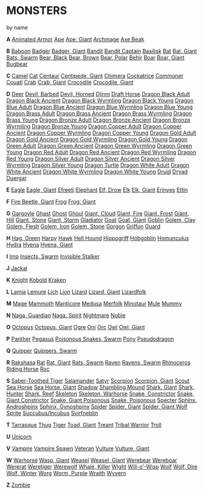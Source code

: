 # MONSTERS
<p class="subtitle">by name</a>

<strong class="key">A</strong> [Animated Armor](monsters/Animated_Armor.html) [Ape](monsters/Ape.html) [Ape, Giant](monsters/Ape__Giant.html) [Archmage](monsters/Archmage.html) [Axe Beak](monsters/Axe_Beak.html)

<strong class="key">B</strong> [Baboon](monsters/Baboon.html) [Badger](monsters/Badger.html) [Badger, Giant](monsters/Badger__Giant.html) [Bandit](monsters/Bandit.html) [Bandit Captain](monsters/Bandit_Captain.html) [Basilisk](monsters/Basilisk.html) [Bat](monsters/Bat.html) [Bat, Giant](monsters/Bat__Giant.html) [Bats, Swarm](monsters/Bats__Swarm.html) [Bear, Black](monsters/Bear__Black.html) [Bear, Brown](monsters/Bear__Brown.html) [Bear, Polar](monsters/Bear__Polar.html) [Behir](monsters/Behir.html) [Boar](monsters/Boar.html) [Boar, Giant](monsters/Boar__Giant.html) [Bugbear](monsters/Bugbear.html)

<strong class="key">C</strong> [Camel](monsters/Camel.html) [Cat](monsters/Cat.html) [Centaur](monsters/Centaur.html) [Centipede, Giant](monsters/Centipede__Giant.html) [Chimera](monsters/Chimera.html) [Cockatrice](monsters/Cockatrice.html) [Commoner](monsters/Commoner.html) [Couatl](monsters/Couatl.html) [Crab](monsters/Crab.html) [Crab, Giant](monsters/Crab__Giant.html) [Crocodile](monsters/Crocodile.html) [Crocodile, Giant](monsters/Crocodile__Giant.html)

<strong class="key">D</strong> [Deer](monsters/Deer.html) [Devil, Barbed](monsters/Devil__Barbed.html) [Devil, Horned](monsters/Devil__Horned.html) [Djinni](monsters/Djinni.html) [Draft Horse](monsters/Draft_Horse.html) [Dragon Black Adult](monsters/Dragon_Black_Adult.html) [Dragon Black Ancient](monsters/Dragon_Black_Ancient.html) [Dragon Black Wyrmling](monsters/Dragon_Black_Wyrmling.html) [Dragon Black Young](monsters/Dragon_Black_Young.html) [Dragon Blue Adult](monsters/Dragon_Blue_Adult.html) [Dragon Blue Ancient](monsters/Dragon_Blue_Ancient.html) [Dragon Blue Wyrmling](monsters/Dragon_Blue_Wyrmling.html) [Dragon Blue Young](monsters/Dragon_Blue_Young.html) [Dragon Brass Adult](monsters/Dragon_Brass_Adult.html) [Dragon Brass Ancient](monsters/Dragon_Brass_Ancient.html) [Dragon Brass Wyrmling](monsters/Dragon_Brass_Wyrmling.html) [Dragon Brass Young](monsters/Dragon_Brass_Young.html) [Dragon Bronze Adult](monsters/Dragon_Bronze_Adult.html) [Dragon Bronze Ancient](monsters/Dragon_Bronze_Ancient.html) [Dragon Bronze Wyrmling](monsters/Dragon_Bronze_Wyrmling.html) [Dragon Bronze Young](monsters/Dragon_Bronze_Young.html) [Dragon Copper Adult](monsters/Dragon_Copper_Adult.html) [Dragon Copper Ancient](monsters/Dragon_Copper_Ancient.html) [Dragon Copper Wyrmling](monsters/Dragon_Copper_Wyrmling.html) [Dragon Copper Young](monsters/Dragon_Copper_Young.html) [Dragon Gold Adult](monsters/Dragon_Gold_Adult.html) [Dragon Gold Ancient](monsters/Dragon_Gold_Ancient.html) [Dragon Gold Wyrmling](monsters/Dragon_Gold_Wyrmling.html) [Dragon Gold Young](monsters/Dragon_Gold_Young.html) [Dragon Green Adult](monsters/Dragon_Green_Adult.html) [Dragon Green Ancient](monsters/Dragon_Green_Ancient.html) [Dragon Green Wyrmling](monsters/Dragon_Green_Wyrmling.html) [Dragon Green Young](monsters/Dragon_Green_Young.html) [Dragon Red Adult](monsters/Dragon_Red_Adult.html) [Dragon Red Ancient](monsters/Dragon_Red_Ancient.html) [Dragon Red Wyrmling](monsters/Dragon_Red_Wyrmling.html) [Dragon Red Young](monsters/Dragon_Red_Young.html) [Dragon Silver Adult](monsters/Dragon_Silver_Adult.html) [Dragon Silver Ancient](monsters/Dragon_Silver_Ancient.html) [Dragon Silver Wyrmling](monsters/Dragon_Silver_Wyrmling.html) [Dragon Silver Young](monsters/Dragon_Silver_Young.html) [Dragon Turtle](monsters/Dragon_Turtle.html) [Dragon White Adult](monsters/Dragon_White_Adult.html) [Dragon White Ancient](monsters/Dragon_White_Ancient.html) [Dragon White Wyrmling](monsters/Dragon_White_Wyrmling.html) [Dragon White Young](monsters/Dragon_White_Young.html) [Druid](monsters/Druid.html) [Dryad](monsters/Dryad.html) [Duergar](monsters/Duergar.html)

<strong class="key">E</strong> [Eagle](monsters/Eagle.html) [Eagle, Giant](monsters/Eagle__Giant.html) [Efreeti](monsters/Efreeti.html) [Elephant](monsters/Elephant.html) [Elf, Drow](monsters/Elf__Drow.html) [Elk](monsters/Elk.html) [Elk, Giant](monsters/Elk__Giant.html) [Erinyes](monsters/Erinyes.html) [Ettin](monsters/Ettin.html)

<strong class="key">F</strong> [Fire Beetle, Giant](monsters/Fire_Beetle__Giant.html) [Frog](monsters/Frog.html) [Frog, Giant](monsters/Frog__Giant.html)

<strong class="key">G</strong> [Gargoyle](monsters/Gargoyle.html) [Ghast](monsters/Ghast.html) [Ghost](monsters/Ghost.html) [Ghoul](monsters/Ghoul.html) [Giant, Cloud](monsters/Giant__Cloud.html) [Giant, Fire](monsters/Giant__Fire.html) [Giant, Frost](monsters/Giant__Frost.html) [Giant, Hill](monsters/Giant__Hill.html) [Giant, Stone](monsters/Giant__Stone.html) [Giant, Storm](monsters/Giant__Storm.html) [Gladiator](monsters/Gladiator.html) [Goat](monsters/Goat.html) [Goat, Giant](monsters/Goat__Giant.html) [Goblin](monsters/Goblin.html) [Golem, Clay](monsters/Golem__Clay.html) [Golem, Flesh](monsters/Golem__Flesh.html) [Golem, Iron](monsters/Golem__Iron.html) [Golem, Stone](monsters/Golem__Stone.html) [Gorgon](monsters/Gorgon.html) [Griffon](monsters/Griffon.html) [Guard](monsters/Guard.html)

<strong class="key">H</strong> [Hag, Green](monsters/Hag__Green.html) [Harpy](monsters/Harpy.html) [Hawk](monsters/Hawk.html) [Hell Hound](monsters/Hell_Hound.html) [Hippogriff](monsters/Hippogriff.html) [Hobgoblin](monsters/Hobgoblin.html) [Homunculus](monsters/Homunculus.html) [Hydra](monsters/Hydra.html) [Hyena](monsters/Hyena.html) [Hyena, Giant](monsters/Hyena__Giant.html)

<strong class="key">I</strong> [Imp](monsters/Imp.html) [Insects, Swarm](monsters/Insects__Swarm.html) [Invisible Stalker](monsters/Invisible_Stalker.html)

<strong class="key">J</strong> [Jackal](monsters/Jackal.html)

<strong class="key">K</strong> [Knight](monsters/Knight.html) [Kobold](monsters/Kobold.html) [Kraken](monsters/Kraken.html)

<strong class="key">L</strong> [Lamia](monsters/Lamia.html) [Lemure](monsters/Lemure.html) [Lich](monsters/Lich.html) [Lion](monsters/Lion.html) [Lizard](monsters/Lizard.html) [Lizard, Giant](monsters/Lizard__Giant.html) [Lizardfolk](monsters/Lizardfolk.html)

<strong class="key">M</strong> [Mage](monsters/Mage.html) [Mammoth](monsters/Mammoth.html) [Manticore](monsters/Manticore.html) [Medusa](monsters/Medusa.html) [Merfolk](monsters/Merfolk.html) [Minotaur](monsters/Minotaur.html) [Mule](monsters/Mule.html) [Mummy](monsters/Mummy.html)

<strong class="key">N</strong> [Naga, Guardian](monsters/Naga__Guardian.html) [Naga, Spirit](monsters/Naga__Spirit.html) [Nightmare](monsters/Nightmare.html) [Noble](monsters/Noble.html)

<strong class="key">O</strong> [Octopus](monsters/Octopus.html) [Octopus, Giant](monsters/Octopus__Giant.html) [Ogre](monsters/Ogre.html) [Oni](monsters/Oni.html) [Orc](monsters/Orc.html) [Owl](monsters/Owl.html) [Owl, Giant](monsters/Owl__Giant.html)

<strong class="key">P</strong> [Panther](monsters/Panther.html) [Pegasus](monsters/Pegasus.html) [Poisonous Snakes, Swarm](monsters/Poisonous_Snakes__Swarm.html) [Pony](monsters/Pony.html) [Pseudodragon](monsters/Pseudodragon.html)

<strong class="key">Q</strong> [Quipper](monsters/Quipper.html) [Quippers, Swarm](monsters/Quippers__Swarm.html)

<strong class="key">R</strong> [Rakshasa](monsters/Rakshasa.html) [Rat](monsters/Rat.html) [Rat, Giant](monsters/Rat__Giant.html) [Rats, Swarm](monsters/Rats__Swarm.html) [Raven](monsters/Raven.html) [Ravens, Swarm](monsters/Ravens__Swarm.html) [Rhinoceros](monsters/Rhinoceros.html) [Riding Horse](monsters/Riding_Horse.html) [Roc](monsters/Roc.html)

<strong class="key">S</strong> [Saber-Toothed Tiger](monsters/Saber_Toothed_Tiger.html) [Salamander](monsters/Salamander.html) [Satyr](monsters/Satyr.html) [Scorpion](monsters/Scorpion.html) [Scorpion, Giant](monsters/Scorpion__Giant.html) [Scout](monsters/Scout.html) [Sea Horse](monsters/Sea_Horse.html) [Sea Horse, Giant](monsters/Sea_Horse__Giant.html) [Shadow](monsters/Shadow.html) [Shambling Mound](monsters/Shambling_Mound.html) [Shark, Giant](monsters/Shark__Giant.html) [Shark, Hunter](monsters/Shark__Hunter.html) [Shark, Reef](monsters/Shark__Reef.html) [Skeleton](monsters/Skeleton.html) [Skeleton, Warhorse](monsters/Skeleton__Warhorse.html) [Snake, Constrictor](monsters/Snake__Constrictor.html) [Snake, Giant Constrictor](monsters/Snake__Giant_Constrictor.html) [Snake, Giant Poisonous](monsters/Snake__Giant_Poisonous.html) [Snake, Poisonous](monsters/Snake__Poisonous.html) [Specter](monsters/Specter.html) [Sphinx, Androshpinx](monsters/Sphinx__Androshpinx.html) [Sphinx, Gynoshpinx](monsters/Sphinx__Gynoshpinx.html) [Spider](monsters/Spider.html) [Spider, Giant](monsters/Spider__Giant.html) [Spider, Giant Wolf](monsters/Spider__Giant_Wolf.html) [Sprite](monsters/Sprite.html) [Succubus/Incubus](monsters/Succubus_Incubus.html) [Svirfneblin](monsters/Svirfneblin.html)

<strong class="key">T</strong> [Tarrasque](monsters/Tarrasque.html) [Thug](monsters/Thug.html) [Tiger](monsters/Tiger.html) [Toad, Giant](monsters/Toad__Giant.html) [Treant](monsters/Treant.html) [Tribal Warrior](monsters/Tribal_Warrior.html) [Troll](monsters/Troll.html)

<strong class="key">U</strong> [Unicorn](monsters/Unicorn.html)

<strong class="key">V</strong> [Vampire](monsters/Vampire.html) [Vampire Spawn](monsters/Vampire_Spawn.html) [Veteran](monsters/Veteran.html) [Vulture](monsters/Vulture.html) [Vulture, Giant](monsters/Vulture__Giant.html)

<strong class="key">W</strong> [Warhorse](monsters/Warhorse.html) [Wasp, Giant](monsters/Wasp__Giant.html) [Weasel](monsters/Weasel.html) [Weasel, Giant](monsters/Weasel__Giant.html) [Werebear](monsters/Werebear.html) [Wereboar](monsters/Wereboar.html) [Wererat](monsters/Wererat.html) [Weretiger](monsters/Weretiger.html) [Werewolf](monsters/Werewolf.html) [Whale, Killer](monsters/Whale__Killer.html) [Wight](monsters/Wight.html) [Will-o'-Wisp](monsters/Will_o__Wisp.html) [Wolf](monsters/Wolf.html) [Wolf, Dire](monsters/Wolf__Dire.html) [Wolf, Winter](monsters/Wolf__Winter.html) [Worg](monsters/Worg.html) [Worm, Purple](monsters/Worm__Purple.html) [Wraith](monsters/Wraith.html) [Wyvern](monsters/Wyvern.html)

<strong class="key">Z</strong> [Zombie](monsters/Zombie.html)

